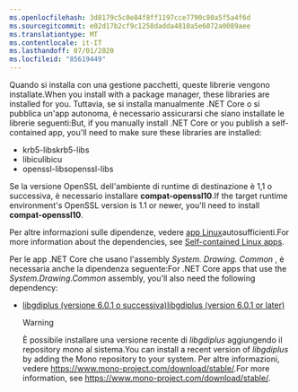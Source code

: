 ```yaml
---
ms.openlocfilehash: 3d8179c5c0e84f8ff1197cce7790c80a5f5a4f6d
ms.sourcegitcommit: e02d17b2cf9c1258dadda4810a5e6072a0089aee
ms.translationtype: MT
ms.contentlocale: it-IT
ms.lasthandoff: 07/01/2020
ms.locfileid: "85619449"
---
```


<span data-ttu-id="83abf-101">Quando si installa con una gestione pacchetti, queste librerie vengono installate.</span><span class="sxs-lookup"><span data-stu-id="83abf-101">When you install with a package manager, these libraries are installed for you.</span></span> <span data-ttu-id="83abf-102">Tuttavia, se si installa manualmente .NET Core o si pubblica un'app autonoma, è necessario assicurarsi che siano installate le librerie seguenti:</span><span class="sxs-lookup"><span data-stu-id="83abf-102">But, if you manually install .NET Core or you publish a self-contained app, you'll need to make sure these libraries are installed:</span></span>

- <span data-ttu-id="83abf-103">krb5-libs</span><span class="sxs-lookup"><span data-stu-id="83abf-103">krb5-libs</span></span>
- <span data-ttu-id="83abf-104">libicu</span><span class="sxs-lookup"><span data-stu-id="83abf-104">libicu</span></span>
- <span data-ttu-id="83abf-105">openssl-libs</span><span class="sxs-lookup"><span data-stu-id="83abf-105">openssl-libs</span></span>

<span data-ttu-id="83abf-106">Se la versione OpenSSL dell'ambiente di runtime di destinazione è 1,1 o successiva, è necessario installare **compat-openssl10**.</span><span class="sxs-lookup"><span data-stu-id="83abf-106">If the target runtime environment's OpenSSL version is 1.1 or newer, you'll need to install **compat-openssl10**.</span></span>

<span data-ttu-id="83abf-107">Per altre informazioni sulle dipendenze, vedere [app Linux](https://github.com/dotnet/core/blob/master/Documentation/self-contained-linux-apps.md)autosufficienti.</span><span class="sxs-lookup"><span data-stu-id="83abf-107">For more information about the dependencies, see [Self-contained Linux apps](https://github.com/dotnet/core/blob/master/Documentation/self-contained-linux-apps.md).</span></span>

<span data-ttu-id="83abf-108">Per le app .NET Core che usano l'assembly *System. Drawing. Common* , è necessaria anche la dipendenza seguente:</span><span class="sxs-lookup"><span data-stu-id="83abf-108">For .NET Core apps that use the *System.Drawing.Common* assembly, you'll also need the following dependency:</span></span>

- [<span data-ttu-id="83abf-109">libgdiplus (versione 6.0.1 o successiva)</span><span class="sxs-lookup"><span data-stu-id="83abf-109">libgdiplus (version 6.0.1 or later)</span></span>](https://www.mono-project.com/docs/gui/libgdiplus/)

  > [!WARNING]
  > <span data-ttu-id="83abf-110">È possibile installare una versione recente di *libgdiplus* aggiungendo il repository mono al sistema.</span><span class="sxs-lookup"><span data-stu-id="83abf-110">You can install a recent version of *libgdiplus* by adding the Mono repository to your system.</span></span> <span data-ttu-id="83abf-111">Per altre informazioni, vedere <https://www.mono-project.com/download/stable/>.</span><span class="sxs-lookup"><span data-stu-id="83abf-111">For more information, see <https://www.mono-project.com/download/stable/>.</span></span>
